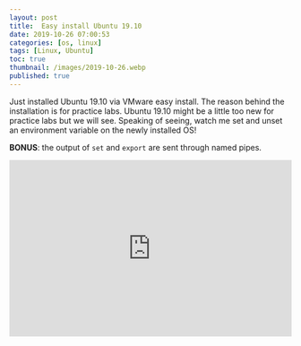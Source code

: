 ```yaml
---
layout: post
title:  Easy install Ubuntu 19.10
date: 2019-10-26 07:00:53
categories: [os, linux]
tags: [Linux, Ubuntu]
toc: true
thumbnail: /images/2019-10-26.webp
published: true
---
```


Just installed  Ubuntu 19.10 via VMware easy install. The reason behind the installation is for practice labs. Ubuntu 19.10 might be a little too new for practice labs but we will see. Speaking of seeing, watch me set and unset an environment variable on the newly installed OS! 

**BONUS**: the output of `set` and `export` are sent through named pipes. 

<iframe width="100%" height="315" src="https://www.youtube.com/embed/71hjBXGxH7A" frameborder="0" allow="accelerometer; autoplay; encrypted-media; gyroscope; picture-in-picture" allowfullscreen></iframe>

